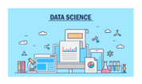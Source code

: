 <img src="./images/data-science.jpg" align="right" width="50%" alt="data-science"/>

<div id="class-content"></div>
